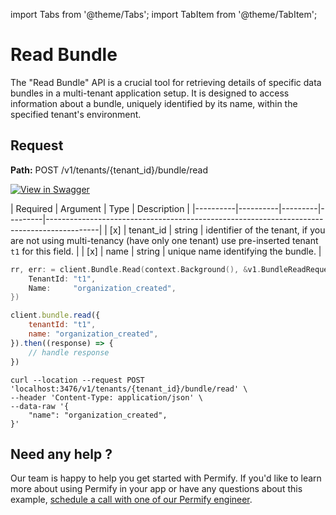 import Tabs from '@theme/Tabs';
import TabItem from '@theme/TabItem';

# Read Bundle

The "Read Bundle" API is a crucial tool for retrieving details of specific data bundles in a multi-tenant application setup. It is designed to access information about a bundle, uniquely identified by its name, within the specified tenant's environment.

## Request

**Path:** POST /v1/tenants/{tenant_id}/bundle/read

[![View in Swagger](http://jessemillar.github.io/view-in-swagger-button/button.svg)](https://permify.github.io/permify-swagger/#/Bundle/bundle.read)

| Required | Argument | Type | Description |
|----------|----------|---------|---------|-------------------------------------------------------------------------------------------|
| [x]   | tenant_id | string | identifier of the tenant, if you are not using multi-tenancy (have only one tenant) use pre-inserted tenant `t1` for this field. |
| [x]   | name | string | unique name identifying the bundle. |

<Tabs>
<TabItem value="go" label="Go">

```go
rr, err: = client.Bundle.Read(context.Background(), &v1.BundleReadRequest{
    TenantId: "t1",
    Name:     "organization_created",
})
```

</TabItem>

<TabItem value="node" label="Node">

```javascript
client.bundle.read({
    tenantId: "t1",
    name: "organization_created",
}).then((response) => {
    // handle response
})
```

</TabItem>
<TabItem value="curl" label="cURL">

```curl
curl --location --request POST 'localhost:3476/v1/tenants/{tenant_id}/bundle/read' \
--header 'Content-Type: application/json' \
--data-raw '{
    "name": "organization_created",
}'
```

</TabItem>
</Tabs>

## Need any help ?

Our team is happy to help you get started with Permify. If you'd like to learn more about using Permify in your app or have any questions about this example, [schedule a call with one of our Permify engineer](https://meetings-eu1.hubspot.com/ege-aytin/call-with-an-expert).
